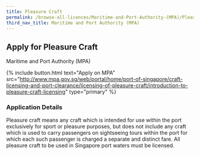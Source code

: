 ```yaml
---
title: Pleasure Craft
permalink: /browse-all-licences/Maritime-and-Port-Authority-(MPA)/Pleasure-Craft
third_nav_title: Maritime and Port Authority (MPA)
---
```


## Apply for Pleasure Craft

Maritime and Port Authority (MPA)

{% include button.html text="Apply on MPA" src="http://www.mpa.gov.sg/web/portal/home/port-of-singapore/craft-licensing-and-port-clearance/licensing-of-pleasure-craft/introduction-to-pleasure-craft-licensing" type="primary" %}

### Application Details

<p>Pleasure craft means any craft which is intended for use within the port exclusively for sport or pleasure purposes, but does not include any craft which is used to carry passengers on sightseeing tours within the port for which each such passenger is charged a separate and distinct fare. All pleasure craft to be used in Singapore port waters must be licensed.</p>

